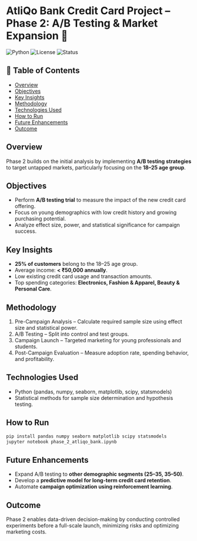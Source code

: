 # AtliQo Bank Credit Card Project – Phase 2: A/B Testing & Market Expansion 🎯

![Python](https://img.shields.io/badge/Python-3.x-blue)
![License](https://img.shields.io/badge/License-MIT-green)
![Status](https://img.shields.io/badge/Phase-2%20Completed-success)

## 📌 Table of Contents
- [Overview](#overview)
- [Objectives](#objectives)
- [Key Insights](#key-insights)
- [Methodology](#methodology)
- [Technologies Used](#technologies-used)
- [How to Run](#how-to-run)
- [Future Enhancements](#future-enhancements)
- [Outcome](#outcome)

## Overview
Phase 2 builds on the initial analysis by implementing **A/B testing strategies** to target untapped markets, particularly focusing on the **18–25 age group**.

## Objectives
- Perform **A/B testing trial** to measure the impact of the new credit card offering.
- Focus on young demographics with low credit history and growing purchasing potential.
- Analyze effect size, power, and statistical significance for campaign success.

## Key Insights
- **25% of customers** belong to the 18–25 age group.
- Average income: **< ₹50,000 annually**.
- Low existing credit card usage and transaction amounts.
- Top spending categories: **Electronics, Fashion & Apparel, Beauty & Personal Care**.

## Methodology
1. Pre-Campaign Analysis – Calculate required sample size using effect size and statistical power.
2. A/B Testing – Split into control and test groups.
3. Campaign Launch – Targeted marketing for young professionals and students.
4. Post-Campaign Evaluation – Measure adoption rate, spending behavior, and profitability.

## Technologies Used
- Python (pandas, numpy, seaborn, matplotlib, scipy, statsmodels)
- Statistical methods for sample size determination and hypothesis testing.

## How to Run
```bash
pip install pandas numpy seaborn matplotlib scipy statsmodels
jupyter notebook phase_2_atliqo_bank.ipynb
```

## Future Enhancements
- Expand A/B testing to **other demographic segments (25–35, 35–50)**.
- Develop a **predictive model for long-term credit card retention**.
- Automate **campaign optimization using reinforcement learning**.

## Outcome
Phase 2 enables data-driven decision-making by conducting controlled experiments before a full-scale launch, minimizing risks and optimizing marketing costs.
